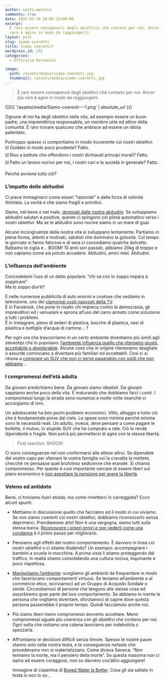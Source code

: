 ```yaml
---
author: salto.mentale
comments: true
date: 2021-03-10 10:05:15+00:00
excerpt:
  È raro essere consapevoli degli obiettivi che contano per noi. Ancor più
  raro è agire in modo da raggiungerli.
layout: post
slug: siamo-coerenti
title: Siamo coerenti?
wordpress_id: 231
categories:
  - Efficacia Personale

image:
  path: /assets/media/siamo-coerenti.jpg
  thumbnail: /assets/media/siamo-coerenti.jpg
---
```


> È raro essere consapevoli degli obiettivi che contano per noi. Ancor più raro è agire in modo da raggiungerli.


![]({{ '/assets/media/Siamo-coerenti-–-1.png' | absolute_url }})

Ognuno di noi ha degli obiettivi nella vita, ad esempio essere un buon padre, una imprenditrice responsabile, un membro utile ed attivo della comunità. È raro trovare qualcuno che ambisce ad essere un idiota patentato.

Purtroppo spesso ci comportiamo in modo incoerente coi nostri obiettivi.  
☑️ Guidato in modo poco prudente? Fatto.  
☑️ Riso a battute che offendono i nostri dichiarati principi morali? Fatto.  
☑️ Fatto un lavoro nocivo per noi, i nostri cari e la società in generale? Fatto.

Perché avviene tutto ciò?

### L’impatto delle abitudini

Ci piace immaginarci come esseri “razionali” e dalla forza di volontà illimitata. La verità è che siamo fragili e primitivi.

Siamo, nel bene o nel male, [dominati dalle nostre abitudini](/decisioni-e-abitudini/). Se sviluppiamo abitudini salutari e positive, queste ci spingono col pilota automatico verso i nostri obiettivi. Ma se le abitudini sono nocive siamo in un mare di guai.

Alcune incongruenze della nostra vita si sviluppano lentamente. Partiamo in piena forma, attenti e motivati, salutisti che dominano la golosità. Col tempo le giornate si fanno faticose e di sera ci concediamo qualche dolcetto. Battiamo le ciglia e… BOOM! 10 anni son passati, abbiamo 20kg di troppo e non capiamo come sia potuto accadere. Abitudini, amici miei. Abitudini.

### L’influenza dell’ambiente

Concedetemi l’uso di un detto popolare: “chi va con lo zoppo impara a zoppicare”.  
Ma lo zoppo dov’è?

È nelle numerose pubblicità di auto enormi e costose che vediamo in televisione, uno dei [clamorosi costi nascosti della TV](/televisione-quanto-costa-davvero/).  
È in Facebook, che pone in risalto chi impreca contro la democrazia, gli imprenditori ed i venusiani e sprona all’uso del carro armato come soluzione a tutti i problemi.  
È in Instagram, pieno di sederi di plastica, bocche di plastica, nasi di plastica e bottiglie d’acqua di cartone… ?

Per ogni ora che trascorriamo in un certo ambiente diventiamo più simili agli stereotipi che lo popolano: [l’ambiente influenza quello che riteniamo giusto, accettabile o desiderabile](/il-giusto-lo-sbagliato-ed-il-contesto-sociale/). Alcune cose che in origine ritenevamo sbagliate o assurde cominciano a diventare più familiari ed accettabili. Così ci si ritrova a [comprare un SUV che non ci serve pagandolo con soldi che non abbiamo](/stai-regalandoti-carbone/)…

### I compromessi dell’età adulta

Da giovani predichiamo bene. Da giovani siamo idealisti. Da giovani sappiamo anche poco della vita. È maturando che dobbiamo farci i conti. I compromessi lungo la strada sono numerosi e molte volte neanche ci accorgiamo di loro.

Un adolescente ha ben pochi problemi economici. Vitto, alloggio e tutto ciò che è fondamentale piove dal cielo. Le spese sono minime perché minime sono le necessità reali. Un adulto, invece, deve pensare a come pagare le bollette, il mutuo, lo stupido SUV che ha comprato a rate. Ciò lo rende dipendente e fragile. Non potrà più permettersi di agire con la stessa libertà.

> First reaction: SHOCK!


Ci sono conseguenze nel non conformarsi alle attese altrui. Se dipendete dal vostro capo per sfamare la vostra famiglia voi la cravatta la mettete, checché ne pensasse quel brufoloso sedicenne che eravate. Si chiama compromesso. Per questo è così importante cercare di essere liberi sul piano economico e [non aspettare la pensione per avere la libertà](/si-puo-smettere-di-lavorare-prima-della-pensione/).

### Veleno ed antidoto

Bene, ci troviamo fuori strada, ma come rimetterci in carreggiata? Ecco alcuni spunti:

- Mettiamo in discussione quello che facciamo ed il modo in cui viviamo. Se non siamo coerenti coi nostri obiettivi, dobbiamo riconoscerlo senza deprimerci. Prendiamone atto! Non è una vergogna, siamo tutti sulla stessa barca. [Riconoscere i propri errori e non vederli come una condanna](/la-natura-dellerrore-salto-mentale/) è il primo passo per migliorarsi.
- Pensiamo agli effetti del nostro comportamento. È davvero in linea coi nostri obiettivi o ci stiamo illudendo? Un esempio: accompagnare i bambini a scuola in macchina. A prima vista li stiamo proteggendo dal traffico. In realtà stiamo consolidando una cultura nociva, inquinante e poco rispettosa.
- [Manipoliamo l’ambiente](/interazioni-con-lambiente/): scegliamo gli ambienti da frequentare in modo che favoriscano comportamenti virtuosi. Se teniamo all’ambiente o al commercio etico, iscriviamoci ad un Gruppo di Acquisto Solidale o simile. Circondiamoci di persone che tengono alle stesse cose ed assorbiremo gran parte del loro comportamento. Se abbiamo in mente la persona che vogliamo diventare, sforziamoci di capire dove questa persona passerebbe il proprio tempo. Quindi facciamolo anche noi.
- Più siamo liberi meno compromessi dovremo accettare. Meno compromessi uguale più coerenza con gli obiettivi che contano per noi. Ogni volta che notiamo una catena lavoriamo per indebolirla o spezzarla.
- Affrontiamo le decisioni difficili senza timore. Spesso le nostre paure stanno solo nella nostra testa, e le conseguenze nefaste che prevedevamo non si materializzano. Come diceva Seneca: “Non temiamo la morte, ma il pensiero della morte“. Se questa massima non ci ispira ad essere coraggiosi, non so davvero cos’altro aggiungere!

  Immagine di copertina di <a href="https://unsplash.com/@jenskreuter?utm_source=unsplash&utm_medium=referral&utm_content=creditCopyText"></a><a href="https://unsplash.com/@boxedwater?utm_source=unsplash&utm_medium=referral&utm_content=creditCopyText">Boxed Water Is Better</a>.
  Cosa gli sia saltato in testa io non lo so...
